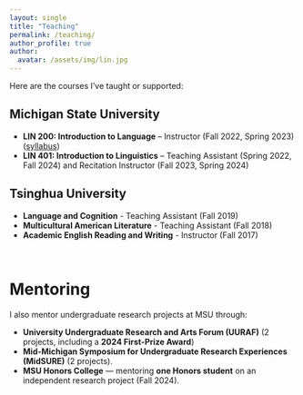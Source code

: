 ```yaml
---
layout: single
title: "Teaching"
permalink: /teaching/
author_profile: true
author:
  avatar: /assets/img/lin.jpg
---
```


<style>
@media (min-width:801px){
  .author__avatar img {
    border-radius: 0 !important;
    object-fit: cover !important;
    width: 280px !important;   /* bigger */
    height: auto !important;    /* preserve aspect ratio */
    box-shadow: none !important;
    max-width: none !important;
  }
}
</style>







Here are the courses I’ve taught or supported:

## Michigan State University
- **LIN 200: Introduction to Language** – Instructor (Fall 2022, Spring 2023) ([syllabus](http://jingyingx.github.io/LIN200-Fall22MW-001-syllabus.pdf))
- **LIN 401: Introduction to Linguistics** – Teaching Assistant (Spring 2022, Fall 2024) and Recitation Instructor (Fall 2023, Spring 2024)

## Tsinghua University 
- **Language and Cognition** - Teaching Assistant (Fall 2019)
- **Multicultural American Literature** - Teaching Assistant (Fall 2018)
- **Academic English Reading and Writing** - Instructor (Fall 2017)
  
<br>

# Mentoring
I also mentor undergraduate research projects at MSU through: 
- **University Undergraduate Research and Arts Forum (UURAF)** (2 projects, including a **2024 First-Prize Award**)
- **Mid-Michigan Symposium for Undergraduate Research Experiences (MidSURE)** (2 projects).
- **MSU Honors College** — mentoring **one Honors student** on an independent research project (Fall 2024).


